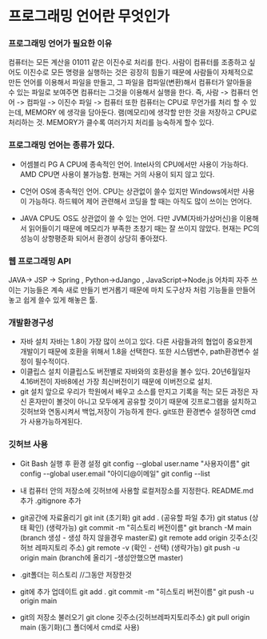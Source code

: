 # 프로그래밍 언어란 무엇인가

### 프로그래밍 언어가 필요한 이유
 컴퓨터는 모든 계산을 01011 같은 이진수로 처리를 한다. 사람이 컴퓨터를 조종하고 싶어도 
이진수로 모든 명령을 실행하는 것은 굉장히 힘들기 때문에 사람들이 자체적으로 만든 언어를 
이용해서 파일을 만들고, 그 파일을 컴파일(변환)해서 컴퓨터가 알아들을 수 있는 파일로 보여주면 
컴퓨터는 그것을 이용해서 실행을 한다.
 즉, 사람 -> 컴퓨터 언어 -> 컴파일 -> 이진수 파일 -> 컴퓨터
또한 컴퓨터는 CPU로 무언가를 처리 할 수 있는데, MEMORY 에 생각을 담아둔다.
램(메모리)에 생각할 만한 것을 저장하고 CPU로 처리하는 것. MEMORY가 클수록 여러가지 처리를
능숙하게 할수 있다.

### 프로그래밍 언어는 종류가 있다. 
- 어셈블리 PG A
 CPU에 종속적인 언어. Intel사의 CPU에서만 사용이 가능하다. 
 AMD CPU면 사용이 불가능함. 현재는 거의 사용이 되지 않고 있다.

- C언어
 OS에 종속적인 언어. CPU는 상관없이 쓸수 있지만 Windows에서만 사용이 가능하다.
 하드웨어 제어 관련해서 코딩을 할 때는 아직도 많이 쓰이는 언어다.

- JAVA
 CPU도 OS도 상관없이 쓸 수 있는 언어. 다만 JVM(자바가상머신)을 이용해서 
 읽어들이기 때문에 메모리가 부족한 초창기 때는 잘 쓰이지 않았다. 
 현재는 PC의 성능이 상향평준화 되어서 환경이 상당히 좋아졌다.

### 웹 프로그래밍 API
 JAVA-> JSP -> Spring  ,  Python->dJango  ,  JavaScript->Node.js
 어차피 자주 쓰이는 기능들은 계속 새로 만들기 번거롭기 때문에
 마치 도구상자 처럼 기능들을 만들어놓고 쉽게 쓸수 있게 해놓은 툴.


### 개발환경구성
- 자바 설치
 자바는 1.8이 가장 많이 쓰이고 있다. 다른 사람들과의 협업이 중요한게 개발이기 때문에 
호환을 위해서 1.8을 선택한다. 또한 시스템변수, path환경변수 설정이 필수적이다.
- 이클립스 설치
 이클립스도 버전별로 자바와의 호환성을 볼수 있다. 20년6월일자 4.16버전이 
자바8에선 가장 최신버전이기 때문에 이버전으로 설치.
- git 설치
  앞으로 우리가 학원에서 배우고 소스를 만지고 기록을 적는 모든 과정은 자신 
혼자만이 볼것이 아니고 모두에게 공유할 것이기 때문에 깃프로그램을 설치하고 
깃허브와 연동시켜서 백업,저장이 가능하게 한다. git또한 환경변수 설정하면 cmd가 사용가능하게된다.

### 깃허브 사용
- Git Bash 실행 후 환경 설정
git config --global user.name "사용자이름"
git config --global user.email "아이디@이메일"
git config --list

- 내 컴퓨터 안의 저장소에 깃허브에 사용할 로컬저장소를 지정한다.
README.md 추가
.gitignore 추가

- git공간에 자료올리기
git init   (초기화)
git add .   (공유할 파일 추가)
git status   (상태 확인) (생략가능)
git commit -m "히스토리 버전이름"
git branch -M main   (branch 생성 - 생성 하지 않을경우 master로)
git remote add origin 깃주소(깃허브 레파지토리 주소)
git remote -v   (확인 - 선택) (생략가능)
git push -u origin main   (branch에 올리기 -생성안했으면 master)

- .git폴더는 히스토리  //그동안 저장한것 

- git에 추가 업데이트
git add .
git commit -m "히스토리 버전이름"
git push -u origin main

- git의 저장소 불러오기
git clone 깃주소(깃허브레파지토리주소)
git pull origin main  (동기화)(그 폴더에서 cmd로 사용)



 



